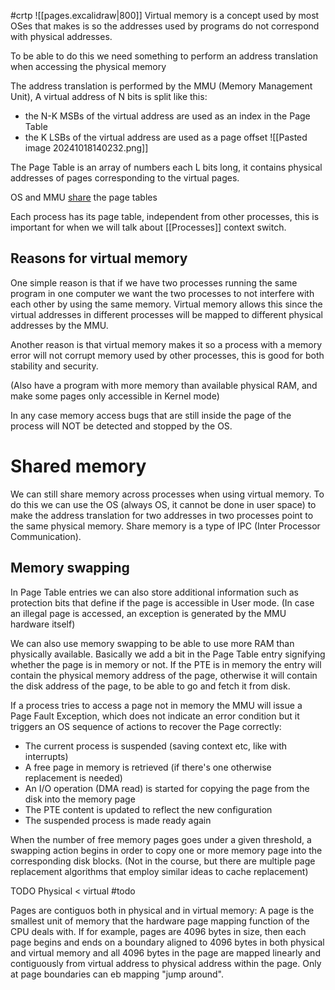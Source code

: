 #crtp 
![[pages.excalidraw|800]]
Virtual memory is a concept used by most OSes that makes is so the addresses used by programs do not correspond with physical addresses.

To be able to do this we need something to perform an address translation when accessing the physical memory

The address translation is performed by the MMU (Memory Management Unit), 
A virtual address of N bits is split like this:
- the N-K MSBs of the virtual address are used as an index in the Page Table
- the K LSBs of the virtual address are used as a page offset
![[Pasted image 20241018140232.png]]

The Page Table is an array of numbers each L bits long, it contains physical addresses of pages corresponding to the virtual pages.

OS and MMU [share](https://stackoverflow.com/questions/58995151/why-does-the-os-need-a-page-table-if-the-mmu-already-has-one) the page tables

Each process has its page table, independent from other processes, this is important for when we will talk about [[Processes]] context switch.
## Reasons for virtual memory
One simple reason is that if we have two processes running the same program in one computer we want the two processes to not interfere with each other by using the same memory. Virtual memory allows this since the virtual addresses in different processes will be mapped to different physical addresses by the MMU.

Another reason is that virtual memory makes it so a process with a memory error will not corrupt memory used by other processes, this is good for both stability and security.

(Also have a program with more memory than available physical RAM, and make some pages only accessible in Kernel mode)

In any case memory access bugs that are still inside the page of the process will NOT be detected and stopped by the OS.
# Shared memory
We can still share memory across processes when using virtual memory. 
To do this we can use the OS (always OS, it cannot be done in user space) to make the address translation for two addresses in two processes point to the same physical memory.
Share memory is a type of IPC (Inter Processor Communication).
## Memory swapping
In Page Table entries we can also store additional information such as protection bits that define if the page is accessible in User mode. 
(In case an illegal page is accessed, an exception is generated by the MMU hardware itself)

We can also use memory swapping to be able to use more RAM than physically available. Basically we add a bit in the Page Table entry signifying whether the page is in memory or not. If the PTE is in memory the entry will contain the physical memory address of the page, otherwise it will contain the disk address of the page, to be able to go and fetch it from disk.

If a process tries to access a page not in memory the MMU will issue a Page Fault Exception, which does not indicate an error condition but it triggers an OS sequence of actions to recover the Page correctly:
* The current process is suspended (saving context etc, like with interrupts)
* A free page in memory is retrieved (if there's one otherwise replacement is needed)
* An I/O operation (DMA read) is started for copying the page from the disk into the memory page
* The PTE content is updated to reflect the new configuration
 * The suspended process is made ready again
 
 When the number of free memory pages goes under a given threshold, a swapping action begins in order to copy one or more memory page into the corresponding disk blocks. (Not in the course, but there are multiple page replacement algorithms that employ similar ideas to cache replacement)

 TODO Physical < virtual
#todo


Pages are contiguos both in physical and in virtual memory:
A page is the smallest unit of memory that the hardware page mapping function of the CPU deals with. If for example, pages are 4096 bytes in size, then each page begins and ends on a boundary aligned to 4096 bytes in both physical and virtual memory and all 4096 bytes in the page are mapped linearly and contiguously from virtual address to physical address within the page. Only at page boundaries can eb mapping "jump around".